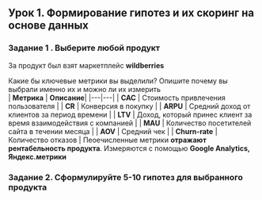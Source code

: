 ## Урок 1. Формирование гипотез и их скоринг на основе данных  
### Задание 1 . Выберите любой продукт 
  
За продукт был взят маркетплейс **wildberries**  

Какие бы ключевые метрики вы выделили? Опишите почему вы выбрали именно их и можно ли их измерить  
| **Метрика** | **Описание**|
|---|---|
| **CAC** | Cтоимость привлечения пользователя |
| **CR** | Конверсия в покупку |
| **ARPU** | Средний доход от клиентов за период времени |
| **LTV** | Доход, который принес клиент за время взаимодействия с компанией |
| **MAU** | Количество посетителей сайта в течении месяца |
| **AOV** | Средний чек |
| **Churn-rate** | Количество отказов |
Пеоечисленные метрики **отражают рентабельность продукта**. Измеряются с помощью **Google Analytics, Яндекс.метрики**

### Задание 2. Сформулируйте 5-10 гипотез для выбранного продукта
